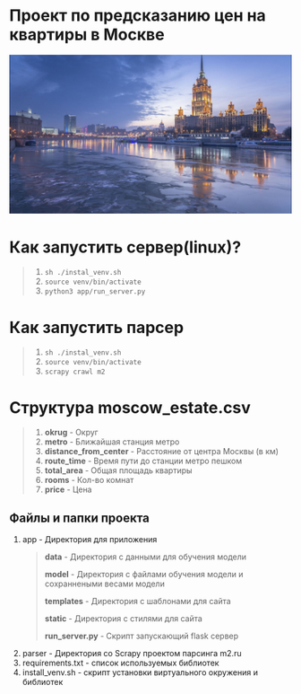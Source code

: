 # Проект по предсказанию цен на квартиры в Москве
<p align="center">
  <img src="app/static/images/moscow.jpg" width="1000" title="hover text">
</p>

# Как запустить сервер(linux)?
> 1. ``` sh ./instal_venv.sh ```
> 2. ``` source venv/bin/activate ```
> 3. ``` python3 app/run_server.py ```

# Как запустить парсер
> 1. ``` sh ./instal_venv.sh ```
> 2. ``` source venv/bin/activate ```
> 3. ``` scrapy crawl m2 ```

# Структура moscow_estate.csv
> 1. **okrug** - Округ
> 2. **metro** - Ближайшая станция метро
> 3. **distance_from_center** - Расстояние от центра Москвы (в км)
> 4. **route_time** - Время пути до станции метро пешком
> 5. **total_area** - Общая площадь квартиры
> 6. **rooms** - Кол-во комнат
> 6. **price** - Цена

## Файлы и папки проекта
1. app - Директория для приложения
    > **data** - Директория с данными для обучения модели
    > 
    > **model** - Директория с файлами обучения модели и сохраннеными весами модели
    > 
    > **templates** - Директория с шаблонами для сайта
    > 
    > **static** - Директория с стилями для сайта
    > 
    > **run_server.py** - Скрипт запускающий flask сервер
2. parser - Директория со Scrapy проектом парсинга m2.ru
3. requirements.txt - список используемых библиотек
4. install_venv.sh - скрипт установки виртуального окружения и библиотек




